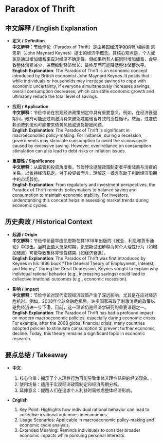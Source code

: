 # Paradox of Thrift

## 中文解释 / English Explanation

* **定义 / Definition**  
  **中文解释**：节俭悖论（Paradox of Thrift）是由英国经济学家约翰·梅纳德·凯恩斯（John Maynard Keynes）提出的经济学概念。其核心观点是，个人或家庭通过增加储蓄来应对经济不确定性，但如果所有人都同时增加储蓄，会导致整体消费减少，进而抑制经济增长，最终反而可能降低整体储蓄水平。  
  **English Explanation**: The Paradox of Thrift is an economic concept introduced by British economist John Maynard Keynes. It posits that while individuals or households may increase savings to cope with economic uncertainty, if everyone simultaneously increases savings, overall consumption decreases, which can stifle economic growth and ultimately reduce the total level of savings.

* **应用 / Application**  
  **中文解释**：节俭悖论在宏观经济政策制定中具有重要意义。例如，在经济衰退期间，政府可能通过刺激消费来避免过度储蓄导致的恶性循环。然而，过度依赖消费刺激也可能带来债务风险或通货膨胀问题。  
  **English Explanation**: The Paradox of Thrift is significant in macroeconomic policy-making. For instance, during a recession, governments may stimulate consumption to avoid the vicious cycle caused by excessive saving. However, over-reliance on consumption stimulation can also lead to debt risks or inflation issues.

* **重要性 / Significance**  
  **中文解释**：从监管和投资角度看，节俭悖论提醒政策制定者平衡储蓄与消费的关系，以维持经济稳定。对于投资者而言，理解这一概念有助于判断经济周期中的市场趋势。  
  **English Explanation**: From regulatory and investment perspectives, the Paradox of Thrift reminds policymakers to balance saving and consumption to maintain economic stability. For investors, understanding this concept helps in assessing market trends during economic cycles.

## 历史典故 / Historical Context

* **起源 / Origin**  
  **中文解释**：节俭悖论最早由凯恩斯在其1936年出版的《就业、利息和货币通论》中提出。当时正值大萧条时期，凯恩斯试图解释为何个人理性行为（如增加储蓄）可能导致集体非理性结果（如经济衰退）。  
  **English Explanation**: The Paradox of Thrift was first introduced by Keynes in his 1936 book "The General Theory of Employment, Interest, and Money." During the Great Depression, Keynes sought to explain why individual rational behavior (e.g., increasing savings) could lead to collective irrational outcomes (e.g., economic recession).

* **影响 / Impact**  
  **中文解释**：节俭悖论对现代宏观经济政策产生了深远影响，尤其是在应对经济危机时。例如，2008年全球金融危机后，许多国家采取了刺激消费的政策以避免经济进一步下滑。目前，这一理论仍是经济学研究的重要课题之一。  
  **English Explanation**: The Paradox of Thrift has had a profound impact on modern macroeconomic policies, especially during economic crises. For example, after the 2008 global financial crisis, many countries adopted policies to stimulate consumption to prevent further economic decline. Today, this theory remains a significant topic in economic research.

## 要点总结 / Takeaway

* **中文**  
  1. 核心价值：揭示了个人理性行为可能导致集体非理性结果的经济现象。  
  2. 使用场景：适用于宏观经济政策制定和经济周期分析。  
  3. 延伸意义：提醒人们在追求个人利益时需考虑整体经济影响。

* **English**  
  1. Key Point: Highlights how individual rational behavior can lead to collective irrational outcomes in economics.  
  2. Usage Scenarios: Applicable in macroeconomic policy-making and economic cycle analysis.  
  3. Extended Meaning: Reminds individuals to consider broader economic impacts while pursuing personal interests.
